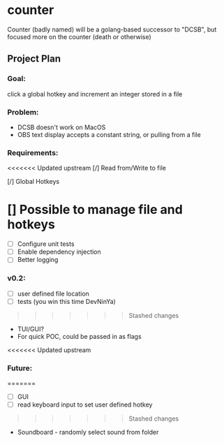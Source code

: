 # counter

Counter (badly named) will be a golang-based successor to "DCSB", but focused more on the counter (death or otherwise)

## Project Plan

### Goal:

click a global hotkey and increment an integer stored in a file

### Problem:

* DCSB doesn't work on MacOS
* OBS text display accepts a constant string, or pulling from a file

### Requirements:

<<<<<<< Updated upstream
[/] Read from/Write to file

[/] Global Hotkeys

[] Possible to manage file and hotkeys
=======
* [ ]  Configure unit tests
  * [ ]  Enable dependency injection
* [ ]  Better logging

### v0.2:

* [ ]  user defined file location
* [ ]  tests (you win this time DevNinYa)
>>>>>>> Stashed changes

* TUI/GUI?
* For quick POC, could be passed in as flags


<<<<<<< Updated upstream
### Future:
=======
* [ ]  GUI
* [ ]  read keyboard input to set user defined hotkey
>>>>>>> Stashed changes

* Soundboard - randomly select sound from folder
